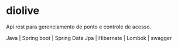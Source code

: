 # diolive

Api rest para gerenciamento de ponto e controle de acesso.

Java | Spring boot | Spring Data Jpa | Hibernate | Lombok | swagger
